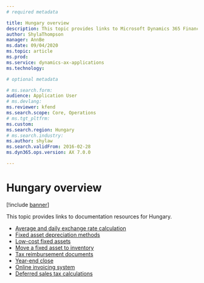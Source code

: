 ```yaml
---
# required metadata

title: Hungary overview
description: This topic provides links to Microsoft Dynamics 365 Finance documentation resources for Hungary. 
author: ShylaThompson
manager: AnnBe
ms.date: 09/04/2020
ms.topic: article
ms.prod: 
ms.service: dynamics-ax-applications
ms.technology: 

# optional metadata

# ms.search.form: 
audience: Application User
# ms.devlang: 
ms.reviewer: kfend
ms.search.scope: Core, Operations
# ms.tgt_pltfrm: 
ms.custom: 
ms.search.region: Hungary
# ms.search.industry: 
ms.author: shylaw
ms.search.validFrom: 2016-02-28
ms.dyn365.ops.version: AX 7.0.0

---
```


# Hungary overview

[!include [banner](../includes/banner.md)]

This topic provides links to documentation resources for Hungary. 


- [Average and daily exchange rate calculation](emea-hun-average-daily-exchange-rate-calculation.md)
- [Fixed asset depreciation methods](emea-hun-fixed-assets-depreciation-methods.md)
- [Low-cost fixed assets](emea-hun-low-cost-fixed-assets.md)
- [Move a fixed asset to inventory](emea-hun-fixed-asset-to-inventory.md)
- [Tax reimbursement documents](emea-hun-tax-reimbursement-docs.md)
- [Year-end close](emea-cze-hun-year-end.md)
- [Online invoicing system](emea-hun-online-invoicing.md)
- [Deferred sales tax calculations](emea-hun-deferred-vat.md)
